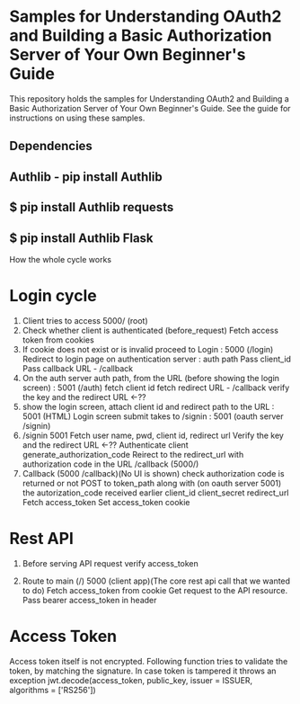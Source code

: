 # Samples for Understanding OAuth2 and Building a Basic Authorization Server of Your Own Beginner's Guide

This repository holds the samples for Understanding OAuth2 and Building a Basic Authorization Server of Your Own Beginner's Guide. See the guide for instructions on using these samples.


## Dependencies
## Authlib - pip install Authlib
## $ pip install Authlib requests
## $ pip install Authlib Flask


How the whole cycle works

Login cycle
=====================================

1. Client tries to access 5000/ (root)
2. Check whether client is authenticated (before_request)
    Fetch access token from cookies
3. If cookie does not exist or is invalid proceed to Login : 5000 (/login)
        Redirect to login page on authentication server : auth path
        Pass client_id
        Pass callback URL - /callback
4.  On the auth server auth path, from the URL (before showing the login screen) : 5001 (/auth)
        fetch client id
        fetch redirect URL - /callback
        verify the key and the redirect URL <-??
5. show the login screen, attach client id and redirect path to the URL : 5001 (HTML)
        Login screen submit takes to /signin : 5001 (oauth server /signin)
6. /signin 5001
        Fetch user name, pwd, client id, redirect url
        Verify the key and the redirect URL <-??
        Authenticate client
        generate_authorization_code
        Reirect to the redirect_url with authorization code in the URL /callback (5000/)
7. Callback (5000 /callback)(No UI is shown)
        check authorization code is returned or not
        POST to token_path along with (on oauth server 5001)
            the autorization_code received earlier
            client_id
            client_secret
            redirect_url
        Fetch access_token
        Set access_token cookie

Rest API
======================================

1. Before serving API request
    verify access_token

2. Route to main (/) 5000 (client app)(The core rest api call that we wanted to do)
        Fetch access_token from cookie
        Get request to the API resource. Pass bearer access_token in header

Access Token
======================================
Access token itself is not encrypted. Following function tries to validate the token, by matching the signature. In case token is tampered it throws an exception
jwt.decode(access_token, public_key,
                               issuer = ISSUER,
                               algorithms = ['RS256'])